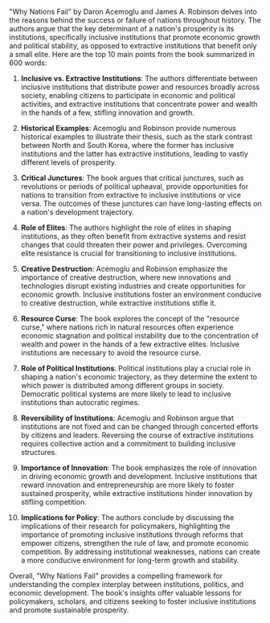 "Why Nations Fail" by Daron Acemoglu and James A. Robinson delves into the reasons behind the success or failure of nations throughout history. The authors argue that the key determinant of a nation's prosperity is its institutions, specifically inclusive institutions that promote economic growth and political stability, as opposed to extractive institutions that benefit only a small elite. Here are the top 10 main points from the book summarized in 600 words:

1. **Inclusive vs. Extractive Institutions**: The authors differentiate between inclusive institutions that distribute power and resources broadly across society, enabling citizens to participate in economic and political activities, and extractive institutions that concentrate power and wealth in the hands of a few, stifling innovation and growth.

2. **Historical Examples**: Acemoglu and Robinson provide numerous historical examples to illustrate their thesis, such as the stark contrast between North and South Korea, where the former has inclusive institutions and the latter has extractive institutions, leading to vastly different levels of prosperity.

3. **Critical Junctures**: The book argues that critical junctures, such as revolutions or periods of political upheaval, provide opportunities for nations to transition from extractive to inclusive institutions or vice versa. The outcomes of these junctures can have long-lasting effects on a nation's development trajectory.

4. **Role of Elites**: The authors highlight the role of elites in shaping institutions, as they often benefit from extractive systems and resist changes that could threaten their power and privileges. Overcoming elite resistance is crucial for transitioning to inclusive institutions.

5. **Creative Destruction**: Acemoglu and Robinson emphasize the importance of creative destruction, where new innovations and technologies disrupt existing industries and create opportunities for economic growth. Inclusive institutions foster an environment conducive to creative destruction, while extractive institutions stifle it.

6. **Resource Curse**: The book explores the concept of the "resource curse," where nations rich in natural resources often experience economic stagnation and political instability due to the concentration of wealth and power in the hands of a few extractive elites. Inclusive institutions are necessary to avoid the resource curse.

7. **Role of Political Institutions**: Political institutions play a crucial role in shaping a nation's economic trajectory, as they determine the extent to which power is distributed among different groups in society. Democratic political systems are more likely to lead to inclusive institutions than autocratic regimes.

8. **Reversibility of Institutions**: Acemoglu and Robinson argue that institutions are not fixed and can be changed through concerted efforts by citizens and leaders. Reversing the course of extractive institutions requires collective action and a commitment to building inclusive structures.

9. **Importance of Innovation**: The book emphasizes the role of innovation in driving economic growth and development. Inclusive institutions that reward innovation and entrepreneurship are more likely to foster sustained prosperity, while extractive institutions hinder innovation by stifling competition.

10. **Implications for Policy**: The authors conclude by discussing the implications of their research for policymakers, highlighting the importance of promoting inclusive institutions through reforms that empower citizens, strengthen the rule of law, and promote economic competition. By addressing institutional weaknesses, nations can create a more conducive environment for long-term growth and stability.

Overall, "Why Nations Fail" provides a compelling framework for understanding the complex interplay between institutions, politics, and economic development. The book's insights offer valuable lessons for policymakers, scholars, and citizens seeking to foster inclusive institutions and promote sustainable prosperity.
